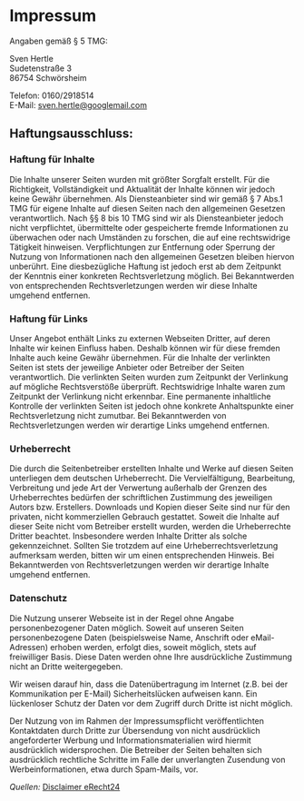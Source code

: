 # Impressum #

Angaben gemäß § 5 TMG:


Sven Hertle  
Sudetenstraße 3  
86754 Schwörsheim

Telefon: 0160/2918514  
E-Mail: [sven.hertle@googlemail.com](mailto:sven.hertle@googlemail.com)

## Haftungsausschluss: ##

### Haftung für Inhalte ###
Die Inhalte unserer Seiten wurden mit größter Sorgfalt erstellt. Für die
Richtigkeit, Vollständigkeit und Aktualität der Inhalte können wir jedoch keine
Gewähr übernehmen. Als Diensteanbieter sind wir gemäß § 7 Abs.1 TMG für eigene
Inhalte auf diesen Seiten nach den allgemeinen Gesetzen verantwortlich. Nach §§
8 bis 10 TMG sind wir als Diensteanbieter jedoch nicht verpflichtet,
übermittelte oder gespeicherte fremde Informationen zu überwachen oder nach
Umständen zu forschen, die auf eine rechtswidrige Tätigkeit hinweisen.
Verpflichtungen zur Entfernung oder Sperrung der Nutzung von Informationen nach
den allgemeinen Gesetzen bleiben hiervon unberührt. Eine diesbezügliche Haftung
ist jedoch erst ab dem Zeitpunkt der Kenntnis einer konkreten Rechtsverletzung
möglich. Bei Bekanntwerden von entsprechenden Rechtsverletzungen werden wir
diese Inhalte umgehend entfernen.

### Haftung für Links ###
Unser Angebot enthält Links zu externen Webseiten Dritter, auf deren Inhalte
wir keinen Einfluss haben. Deshalb können wir für diese fremden Inhalte auch
keine Gewähr übernehmen. Für die Inhalte der verlinkten Seiten ist stets der
jeweilige Anbieter oder Betreiber der Seiten verantwortlich. Die verlinkten
Seiten wurden zum Zeitpunkt der Verlinkung auf mögliche Rechtsverstöße
überprüft. Rechtswidrige Inhalte waren zum Zeitpunkt der Verlinkung nicht
erkennbar. Eine permanente inhaltliche Kontrolle der verlinkten Seiten ist
jedoch ohne konkrete Anhaltspunkte einer Rechtsverletzung nicht zumutbar. Bei
Bekanntwerden von Rechtsverletzungen werden wir derartige Links umgehend
entfernen.

### Urheberrecht ###
Die durch die
Seitenbetreiber erstellten Inhalte und Werke auf diesen Seiten unterliegen dem
deutschen Urheberrecht. Die Vervielfältigung, Bearbeitung, Verbreitung und jede
Art der Verwertung außerhalb der Grenzen des Urheberrechtes bedürfen der
schriftlichen Zustimmung des jeweiligen Autors bzw. Erstellers. Downloads und
Kopien dieser Seite sind nur für den privaten, nicht kommerziellen Gebrauch
gestattet. Soweit die Inhalte auf dieser Seite nicht vom Betreiber erstellt
wurden, werden die Urheberrechte Dritter beachtet. Insbesondere werden Inhalte
Dritter als solche gekennzeichnet. Sollten Sie trotzdem auf eine
Urheberrechtsverletzung aufmerksam werden, bitten wir um einen entsprechenden
Hinweis. Bei Bekanntwerden von Rechtsverletzungen werden wir derartige Inhalte
umgehend entfernen.

### Datenschutz ###
Die Nutzung
unserer Webseite ist in der Regel ohne Angabe personenbezogener Daten möglich.
Soweit auf unseren Seiten personenbezogene Daten (beispielsweise Name, Anschrift
oder eMail-Adressen) erhoben werden, erfolgt dies, soweit möglich, stets auf
freiwilliger Basis. Diese Daten werden ohne Ihre ausdrückliche Zustimmung nicht
an Dritte weitergegeben.

Wir weisen darauf hin, dass die
Datenübertragung im Internet (z.B. bei der Kommunikation per E-Mail)
Sicherheitslücken aufweisen kann. Ein lückenloser Schutz der Daten vor dem
Zugriff durch Dritte ist nicht möglich.

Der Nutzung von im Rahmen der
Impressumspflicht veröffentlichten Kontaktdaten durch Dritte zur Übersendung von
nicht ausdrücklich angeforderter Werbung und Informationsmaterialien wird
hiermit ausdrücklich widersprochen. Die Betreiber der Seiten behalten sich
ausdrücklich rechtliche Schritte im Falle der unverlangten Zusendung von
Werbeinformationen, etwa durch Spam-Mails, vor.


*Quellen:* [Disclaimer eRecht24](http://www.e-recht24.de/muster-disclaimer.htm)
